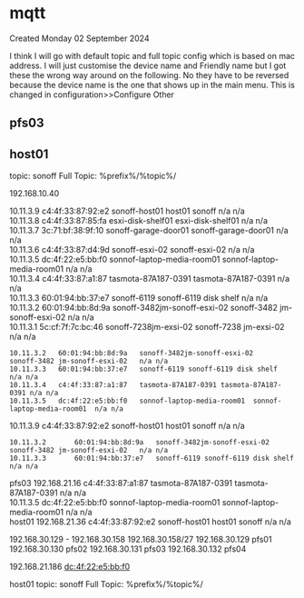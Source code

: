 # mqtt
Created Monday 02 September 2024



I think I will go with default topic and full topic config which is based on mac address. I will just customise the device name and Friendly name but I got these  the wrong way around on the following. No they have to be reversed because the device name is the one that shows up in the main menu. This is changed in configuration>>Configure Other

pfs03
-----

host01
------

topic:       sonoff
Full Topic:  %prefix%/%topic%/

192.168.10.40

10.11.3.9	c4:4f:33:87:92:e2	sonoff-host01	host01 sonoff	n/a	n/a	 
 	10.11.3.8	c4:4f:33:87:85:fa	esxi-disk-shelf01	esxi-disk-shelf01	n/a	n/a	  
 	10.11.3.7	3c:71:bf:38:9f:10	sonoff-garage-door01	sonoff-garage-door01	n/a	n/a	  
 	10.11.3.6	c4:4f:33:87:d4:9d	sonoff-esxi-02	sonoff-esxi-02	n/a	n/a	 
 	10.11.3.5	dc:4f:22:e5:bb:f0	sonnof-laptop-media-room01	sonnof-laptop-media-room01	n/a	n/a	 
 	10.11.3.4	c4:4f:33:87:a1:87	tasmota-87A187-0391	tasmota-87A187-0391	n/a	n/a	 
 	10.11.3.3	60:01:94:bb:37:e7	sonoff-6119	sonoff-6119 disk shelf	n/a	n/a	 
 	10.11.3.2	60:01:94:bb:8d:9a	sonoff-3482jm-sonoff-esxi-02	sonoff-3482 jm-sonoff-esxi-02	n/a	n/a	  
 	10.11.3.1	5c:cf:7f:7c:bc:46	sonoff-7238jm-exsi-02	sonoff-7238 jm-exsi-02	n/a	n/a	  

 	10.11.3.2	60:01:94:bb:8d:9a	sonoff-3482jm-sonoff-esxi-02	sonoff-3482 jm-sonoff-esxi-02	n/a	n/a	  
 	10.11.3.3	60:01:94:bb:37:e7	sonoff-6119	sonoff-6119 disk shelf	n/a	n/a	 
 	10.11.3.4	c4:4f:33:87:a1:87	tasmota-87A187-0391	tasmota-87A187-0391	n/a	n/a	 
 	10.11.3.5	dc:4f:22:e5:bb:f0	sonnof-laptop-media-room01	sonnof-laptop-media-room01	n/a	n/a	 
10.11.3.9	c4:4f:33:87:92:e2	sonoff-host01	host01 sonoff	n/a	n/a	 


 	10.11.3.2		60:01:94:bb:8d:9a	sonoff-3482jm-sonoff-esxi-02	sonoff-3482 jm-sonoff-esxi-02	n/a	n/a	  
 	10.11.3.3		60:01:94:bb:37:e7	sonoff-6119	sonoff-6119 disk shelf	n/a	n/a	 
pfs03 	192.168.21.16	c4:4f:33:87:a1:87	tasmota-87A187-0391	tasmota-87A187-0391	n/a	n/a	 
 	10.11.3.5		dc:4f:22:e5:bb:f0	sonnof-laptop-media-room01	sonnof-laptop-media-room01	n/a	n/a	 
host01	192.168.21.36	c4:4f:33:87:92:e2	sonoff-host01	host01 sonoff	n/a	n/a	


192.168.30.129 - 192.168.30.158
192.168.30.158/27
192.168.30.129 pfs01
192.168.30.130 pfs02
192.168.30.131 pfs03
192.168.30.132 pfs04



192.168.21.186	[dc:4f:22:e5:bb:f0](./dc/4f/22/e5/bb/f0.md)


host01
topic:       sonoff
Full Topic:  %prefix%/%topic%/

